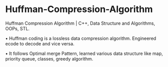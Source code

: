 # Huffman-Compression-Algorithm

Huffman Compression Algorithm | C++, Data Structure and Algorithms, OOPs, STL.

• Huffman coding is a lossless data compression algorithm. Engineered ecode to decode and vice versa.

• It follows Optimal merge Pattern, learned various data structure like map, priority queue, classes, greedy algorithm.
